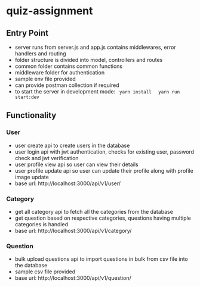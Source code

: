 # quiz-assignment

## Entry Point

- server runs from server.js and app.js contains middlewares, error handlers and routing
- folder structure is divided into model, controllers and routes
- common folder contains common functions
- middleware folder for authentication
- sample env file provided
- can provide postman collection if required
- to start the server in development mode:
```  yarn install  ```
```  yarn run start:dev  ```

## Functionality

### User
- user create api to create users in the database
- user login api with jwt authentication, checks for existing user, password check and jwt verification
- user profile view api so user can view their details
- user profile update api so user can update their profile along with profile image update
- base url: http://localhost:3000/api/v1/user/

### Category
- get all category api to fetch all the categories from the database
- get question based on respective categories, questions having multiple categories is handled
- base url: http://localhost:3000/api/v1/category/

### Question
- bulk upload questions api to import questions in bulk from csv file into the database
- sample csv file provided
- base url: http://localhost:3000/api/v1/question/
